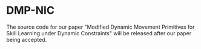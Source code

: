 # DMP-NIC
The source code for our paper "Modified Dynamic Movement Primitives for Skill Learning under Dynamic Constraints" will be released after our paper being accepted.
